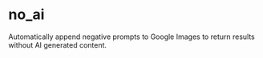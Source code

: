 # no_ai
Automatically append negative prompts to Google Images to return results without AI generated content.
